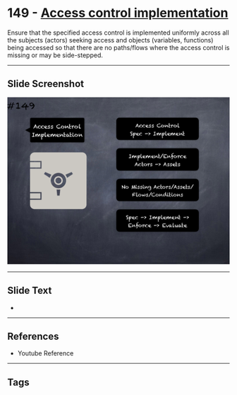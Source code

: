 # 149 - [Access control implementation](Access%20control%20implementation.md)
Ensure that the specified access control is implemented uniformly across all the subjects (actors) seeking access and objects (variables, functions) being accessed so that there are no paths/flows where the access control is missing or may be side-stepped.
___
## Slide Screenshot
![0149.png](../../images/5.Pitfalls%20and%20Best%20Practices%20201/149.png)
___
## Slide Text
- 
___
## References
- Youtube Reference
___
## Tags